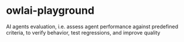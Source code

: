 # owlai-playground
AI agents evaluation, i.e. assess agent performance against predefined criteria, to verify behavior, test regressions, and improve quality
